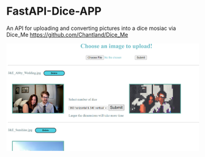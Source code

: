 # FastAPI-Dice-APP
 An API for uploading and converting pictures into a dice mosiac via Dice_Me https://github.com/Chantland/Dice_Me
<p>
  <img src="https://github.com/Chantland/Chantland.github.io/blob/master/img/FastAPI_Dice_Ex.png" width="1000" style="display:inline" alt="Before Dice">
</p>


